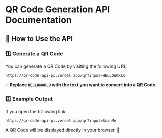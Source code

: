 # **QR Code Generation API Documentation**  

## 🔗 **How to Use the API**  

### 1️⃣ **Generate a QR Code**  
You can generate a QR Code by visiting the following URL:  
```
https://qr-code-api-pi.vercel.app/qr?input=HELLOWORLD
```  
💡 **Replace `HELLOWORLD` with the text you want to convert into a QR Code.**  

### 2️⃣ **Example Output**  
If you open the following link:  
```
https://qr-code-api-pi.vercel.app/qr?input=ScanMe
```  
A QR Code will be displayed directly in your browser. 🚀
